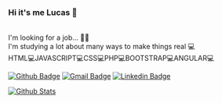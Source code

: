 ### Hi it's me Lucas 👋
</br>
I'm looking for a job... 👨‍💻 
</br>
I'm studying a lot about many ways to make things real 💻
</br>
HTML💻JAVASCRIPT💻CSS💻PHP💻BOOTSTRAP💻ANGULAR💻
</br>


[![Github Badge](https://img.shields.io/badge/-Github-000?style=flat-square&logo=Github&logoColor=white&link=https://github.com/Falcao1303)](https://github.com/Falcao1303)
[![Gmail Badge](https://img.shields.io/badge/-Gmail-c14438?style=flat-square&logo=Gmail&logoColor=white&link=mailto:ducksdsfak@gmail.com)](ducksdsfak@gmail.com)
[![Linkedin Badge](https://img.shields.io/badge/-LinkedIn-blue?style=flat-square&logo=Linkedin&logoColor=white&link=https://www.linkedin.com/in/lucas-falcão-429858a1/)](https://www.linkedin.com/in/lucas-falcão-429858a1/)


[![Github Stats](https://github-readme-stats.vercel.app/api?username=Falcao1303&hide=[%22issues%22,%22prs%22,%22contribs%22]&show_icons=true&theme=default)](https://github.com/Falcao1303)
